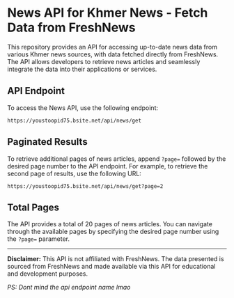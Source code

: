 # News API for Khmer News - Fetch Data from FreshNews

This repository provides an API for accessing up-to-date news data from various Khmer news sources, with data fetched directly from FreshNews. The API allows developers to retrieve news articles and seamlessly integrate the data into their applications or services.

## API Endpoint

To access the News API, use the following endpoint:

```
https://youstoopid75.bsite.net/api/news/get
```

## Paginated Results

To retrieve additional pages of news articles, append `?page=` followed by the desired page number to the API endpoint. For example, to retrieve the second page of results, use the following URL:

```
https://youstoopid75.bsite.net/api/news/get?page=2
```

## Total Pages

The API provides a total of 20 pages of news articles. You can navigate through the available pages by specifying the desired page number using the `?page=` parameter.


---

**Disclaimer:** This API is not affiliated with FreshNews. The data presented is sourced from FreshNews and made available via this API for educational and development purposes.

*PS: Dont mind the api endpoint name lmao*

